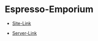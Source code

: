 # Espresso-Emporium

- [Site-Link](https://espresso-coffee-shop.web.app/)

- [Server-Link](https://coffee-shope-server-md-raint-rubbyat-sultan.vercel.app/)

